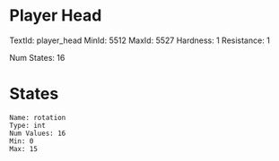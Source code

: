 # Player Head
TextId: player_head
MinId: 5512
MaxId: 5527
Hardness: 1
Resistance: 1

Num States: 16
# States
```
Name: rotation
Type: int
Num Values: 16
Min: 0
Max: 15
```